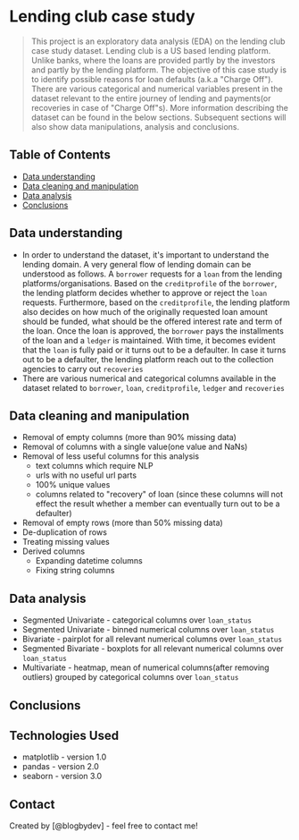 # Lending club case study
> This project is an exploratory data analysis (EDA) on the lending club case study dataset. Lending club is a US based lending platform. Unlike banks, where the loans are provided partly by the investors and partly by the lending platform.
The objective of this case study is to identify possible reasons for loan defaults (a.k.a "Charge Off"). There are various categorical and numerical variables present in the dataset relevant to the entire journey of lending and payments(or recoveries in case of "Charge Off"s). More information describing the dataset can be found in the below sections. Subsequent sections will also show data manipulations, analysis and conclusions.

## Table of Contents
* [Data understanding](#data-understanding)
* [Data cleaning and manipulation](#data-cleaning-and-manipulation)
* [Data analysis](#data-analysis)
* [Conclusions](#conclusions)

## Data understanding
- In order to understand the dataset, it's important to understand the lending domain. A very general flow of lending domain can be understood as follows.
A `borrower` requests for a `loan` from the lending platforms/organisations. Based on the `creditprofile` of the `borrower`, the lending platform decides whether to approve or reject the `loan` requests. Furthermore, based on the `creditprofile`, the lending platform also decides on how much of the originally requested loan amount should be funded, what should be the offered interest rate and term of the loan. Once the loan is approved, the `borrower` pays the installments of the loan and a `ledger` is maintained. With time, it becomes evident that the `loan` is fully paid or it turns out to be a defaulter. In case it turns out to be a defaulter, the lending platform reach out to the collection agencies to carry out `recoveries`
- There are various numerical and categorical columns available in the dataset related to `borrower`, `loan`, `creditprofile`, `ledger` and `recoveries`

## Data cleaning and manipulation
- Removal of empty columns (more than 90% missing data)
- Removal of columns with a single value(one value and NaNs)
- Removal of less useful columns for this analysis
    - text columns which require NLP
    - urls with no useful url parts
    - 100% unique values
    - columns related to "recovery" of loan (since these columns will not effect the result whether a member can eventually turn out to be a defaulter)
- Removal of empty rows (more than 50% missing data)
- De-duplication of rows
- Treating missing values
- Derived columns
    - Expanding datetime columns
    - Fixing string columns
## Data analysis
- Segmented Univariate - categorical columns over `loan_status`
- Segmented Univariate - binned numerical columns over `loan_status`
- Bivariate - pairplot for all relevant numerical columns over `loan_status`
- Segmented Bivariate - boxplots for all relevant numerical columns over `loan_status`
- Multivariate - heatmap, mean of numerical columns(after removing outliers) grouped by categorical columns over `loan_status`

## Conclusions

## Technologies Used
- matplotlib - version 1.0
- pandas - version 2.0
- seaborn - version 3.0

## Contact
Created by [@blogbydev] - feel free to contact me!